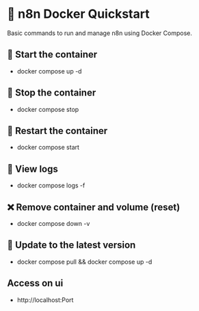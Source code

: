 # 🧩 n8n Docker Quickstart

Basic commands to run and manage n8n using Docker Compose.


## 🚀 Start the container
- docker compose up -d

## 🛑 Stop the container
- docker compose stop

## 🔁 Restart the container
- docker compose start

## 📜 View logs
- docker compose logs -f

## ❌ Remove container and volume (reset)
- docker compose down -v

## 🧼 Update to the latest version
- docker compose pull && docker compose up -d

## Access on ui 
- http://localhost:Port